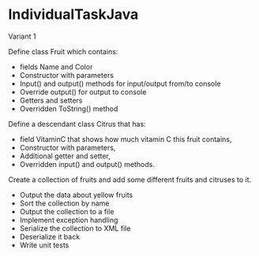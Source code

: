 # IndividualTaskJava
Variant 1

Define class Fruit which contains:
-	fields Name and Color
-	Constructor with parameters
-	Input() and output() methods for input/output from/to console
-	Override output() for output to console
-	Getters and setters
-	Overridden ToString() method

Define a descendant class Citrus that has:
-	field VitaminC that shows how much vitamin C this fruit contains, 
-	Constructor with parameters, 
-	Additional getter and setter, 
-	Overridden input() and output() methods.

Create a collection of fruits and add some different fruits and citruses to it.
-	Output the data about yellow fruits
-	Sort the collection by name
-	Output the collection to a file
-	Implement exception handling
-	Serialize the collection to XML file
-	Deserialize it back
-	Write unit tests

